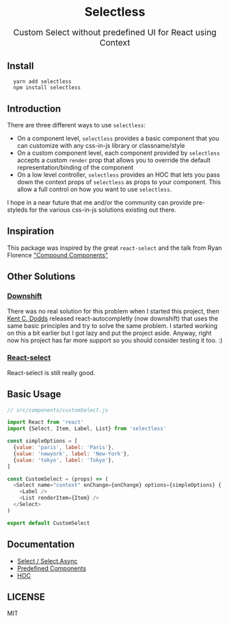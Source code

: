 <h1 align="center">
  Selectless
  <br>
</h1>
<p align="center" style="font-size: 1.2rem;">Custom Select without predefined UI for React using Context</p>

## Install

```
  yarn add selectless
  npm install selectless
```

## Introduction

There are three different ways to use `selectless`:

- On a component level, `selectless` provides a basic component that you can customize with any css-in-js library or classname/style
- On a custom component level, each component provided by `selectless` accepts a custom `render` prop that allows you to override the default representation/binding of the component
- On a low level controller, `selectless` provides an HOC that lets you pass down the context props of `selectless` as props to your component. This allow a full control on how you want to use `selectless`.

I hope in a near future that me and/or the community can provide pre-styleds for the various css-in-js solutions existing out there.

## Inspiration
This package was inspired by the great `react-select` and the talk from Ryan Florence ["Compound Components"](https://www.youtube.com/watch?v=hEGg-3pIHlE)

## Other Solutions

### [Downshift](https://github.com/paypal/downshift)
There was no real solution for this problem when I started this project, then [Kent C. Dodds](https://github.com/kentcdodds/) released react-autocompletly (now downshift) that uses the same basic principles and try to solve the same problem.
I started working on this a bit earlier but I got lazy and put the project aside.
Anyway, right now his project has far more support so you should consider testing it too. :)

### [React-select](http://jedwatson.github.io/react-select/)
React-select is still really good.

## Basic Usage
```javascript
// src/components/customSelect.js

import React from 'react'
import {Select, Item, Label, List} from 'selectless'

const simpleOptions = [
  {value: 'paris', label: 'Paris'},
  {value: 'newyork', label: 'New-York'},
  {value: 'tokyo', label: 'Tokyo'},
]

const CustomSelect = (props) => (
  <Select name="context" onChange={onChange} options={simpleOptions} {...props}>
    <Label />
    <List renderItem={Item} />
  </Select>
)

export default CustomSelect
```

## Documentation

- [Select / Select.Async](docs/select.md)
- [Predefined Components](docs/sub-components.md)
- [HOC](docs/HOC.md)

## LICENSE

MIT
